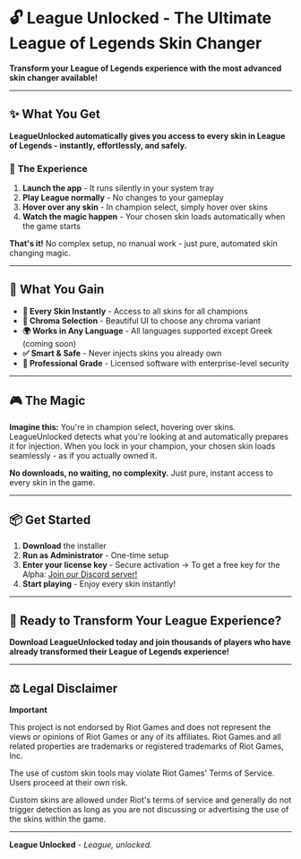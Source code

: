 # 🔓 League Unlocked - The Ultimate League of Legends Skin Changer

**Transform your League of Legends experience with the most advanced skin changer available!**

---

## ✨ What You Get

**LeagueUnlocked automatically gives you access to every skin in League of Legends - instantly, effortlessly, and safely.**

### 🚀 **The Experience**

1. **Launch the app** - It runs silently in your system tray
2. **Play League normally** - No changes to your gameplay
3. **Hover over any skin** - In champion select, simply hover over skins
4. **Watch the magic happen** - Your chosen skin loads automatically when the game starts

**That's it!** No complex setup, no manual work - just pure, automated skin changing magic.

---

## 🎯 **What You Gain**

- **🎨 Every Skin Instantly** - Access to all skins for all champions
- **🌈 Chroma Selection** - Beautiful UI to choose any chroma variant
- **🌍 Works in Any Language** - All languages supported except Greek (coming soon)
- **✅ Smart & Safe** - Never injects skins you already own
- **🔐 Professional Grade** - Licensed software with enterprise-level security

---

## 🎮 **The Magic**

**Imagine this:** You're in champion select, hovering over skins. LeagueUnlocked detects what you're looking at and automatically prepares it for injection. When you lock in your champion, your chosen skin loads seamlessly - as if you actually owned it.

**No downloads, no waiting, no complexity.** Just pure, instant access to every skin in the game.

---

## 📦 **Get Started**

1. **Download** the installer
2. **Run as Administrator** - One-time setup
3. **Enter your license key** - Secure activation -> To get a free key for the Alpha: [Join our Discord server!](https://discord.gg/cDepnwVS8Z)
4. **Start playing** - Enjoy every skin instantly!

---

## 🎯 **Ready to Transform Your League Experience?**

**Download LeagueUnlocked today and join thousands of players who have already transformed their League of Legends experience!**

---

## ⚖️ **Legal Disclaimer**

**Important**

This project is not endorsed by Riot Games and does not represent the views or opinions of Riot Games or any of its affiliates. Riot Games and all related properties are trademarks or registered trademarks of Riot Games, Inc.

The use of custom skin tools may violate Riot Games' Terms of Service. Users proceed at their own risk.

Custom skins are allowed under Riot's terms of service and generally do not trigger detection as long as you are not discussing or advertising the use of the skins within the game.

---

**League Unlocked** - _League, unlocked._
